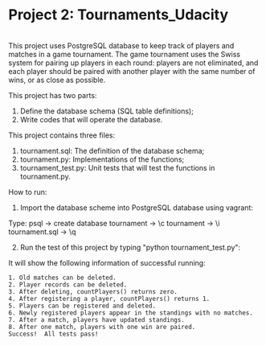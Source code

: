 # Project 2: Tournaments_Udacity
<br>
This project uses PostgreSQL database to keep track of players and matches in a game tournament. The game tournament uses the Swiss system for pairing up players in each round: players are not eliminated, and each player should be paired with another player with the same number of wins, or as close as possible.

This project has two parts: <br>
  1. Define the database schema (SQL table definitions);
  2. Write codes that will operate the database.

This project contains three files:

  1. tournament.sql: The definition of the database schema;
  2. tournament.py: Implementations of the functions;
  3. tournament_test.py: Unit tests that will test the functions in tournament.py.
  
How to run:
  1. Import the database scheme into PostgreSQL database using vagrant:

  Type: psql -> create database tournament -> \c tournament -> \i tournament.sql -> \q

  2. Run the test of this project by typing "python tournament_test.py":

  It will show the following information of successful running:

    1. Old matches can be deleted.
    2. Player records can be deleted.
    3. After deleting, countPlayers() returns zero.
    4. After registering a player, countPlayers() returns 1.
    5. Players can be registered and deleted.
    6. Newly registered players appear in the standings with no matches.
    7. After a match, players have updated standings.
    8. After one match, players with one win are paired.
    Success!  All tests pass!